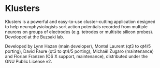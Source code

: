 Klusters
========

Klusters is a powerful and easy-to-use cluster-cutting application designed to help neurophysiologists sort action potentials recorded from multiple neurons on groups of electrodes (e.g. tetrodes or multisite silicon probes). Developed at the Buzsaki lab.

Developed by Lynn Hazan (main developer), Montel Laurent (qt3 to qt4/5 porting), David Faure (qt3 to qt4/5 porting), Michaël Zugaro (maintenance) and Florian Franzen (OS X support, maintenance), distributed under the GNU Public License v2.
